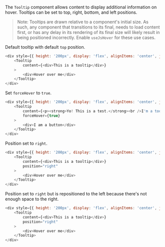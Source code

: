 The `Tooltip` component allows content to display additional information on hover. Tooltips can be set to top, right, bottom, and left positions.

> Note: Tooltips are drawn relative to a component's initial size. As such, any component that transitions to its final, needs to load content first, or has any delay in its rendering of its final size will likely result in being positioned incorrectly. Enable `useJsHover` for these use cases.

Default tooltip with default `top` position.

```js
<div style={{ height: '200px', display: 'flex', alignItems: 'center', justifyContent: 'center' }}>
    <Tooltip
    	content={<div>This is a tooltip</div>}
    >
        <div>Hover over me</div>
    </Tooltip>
</div>
```

Set `forceHover` to `true`.

```js
<div style={{ height: '200px', display: 'flex', alignItems: 'center', justifyContent: 'center' }}>
    <Tooltip
    	content={<p><strong>Yo! This is a test.</strong><br />I'm a tooltip.</p>}
    	forceHover={true}
    >
    	<div>I am a button</div>
    </Tooltip>
</div>
```

Position set to `right`.

```js
<div style={{ height: '200px', display: 'flex', alignItems: 'center', justifyContent: 'center' }}>
    <Tooltip
    	content={<div>This is a tooltip</div>}
    	position="right"
    >
    	<div>Hover over me</div>
    </Tooltip>
</div>
```

Position set to `right` but is repositioned to the left because there's not enough space to the right.

```js
<div style={{ height: '200px', display: 'flex', alignItems: 'center', justifyContent: 'flex-end' }}>
    <Tooltip
    	content={<div>This is a tooltip</div>}
    	position="right"
    >
    	<div>Hover over me</div>
    </Tooltip>
</div>
```
